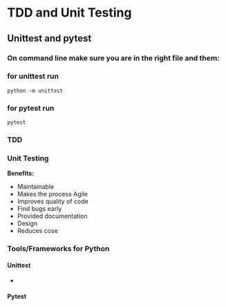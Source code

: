 # TDD and Unit Testing 

## Unittest and pytest
### On command line make sure you are in the right file and them:
### for unittest run  
````
python -m unittest
````
### for pytest run
````
pytest
````

### TDD


### Unit Testing
**Benefits:**
- Maintainable 
- Makes the process Agile
- Improves quality of code
- Find bugs early
- Provided documentation
- Design
- Reduces cose


### Tools/Frameworks for Python
#### Unittest
-

#### Pytest